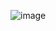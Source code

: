![image](https://user-images.githubusercontent.com/85889196/204411685-e71d81b7-410c-4bc4-bcd0-b39cd85464c7.png)
